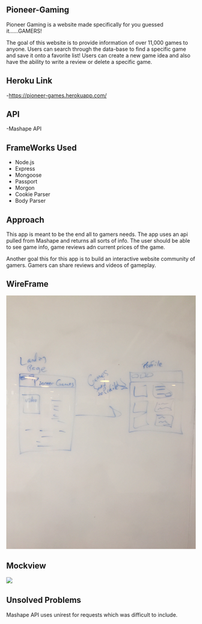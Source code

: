## Pioneer-Gaming


Pioneer Gaming is a website made specifically for you guessed it......GAMERS!

The goal of this website is to provide information of over 11,000 games to anyone. Users can search through the data-base to find a specific game and save it onto a favorite list! Users can create a new game idea and also have the ability to write a review or delete a specific game.

## Heroku Link 
-https://pioneer-games.herokuapp.com/

## API
-Mashape API

## FrameWorks Used
- Node.js
- Express
- Mongoose
- Passport
- Morgon
- Cookie Parser
- Body Parser 


## Approach 

This app is meant to be the end all to gamers needs. The app uses an api pulled from Mashape and returns all sorts of info. The user should be able to see game info, game reviews adn current prices of the game.

Another goal this for this app is to build an interactive website community of gamers. Gamers can share reviews and videos of gameplay.

## WireFrame

<img src="pic.jpg">

## Mockview

<img src="Mockup">


## Unsolved Problems

Mashape API uses unirest for requests which was difficult to include.

